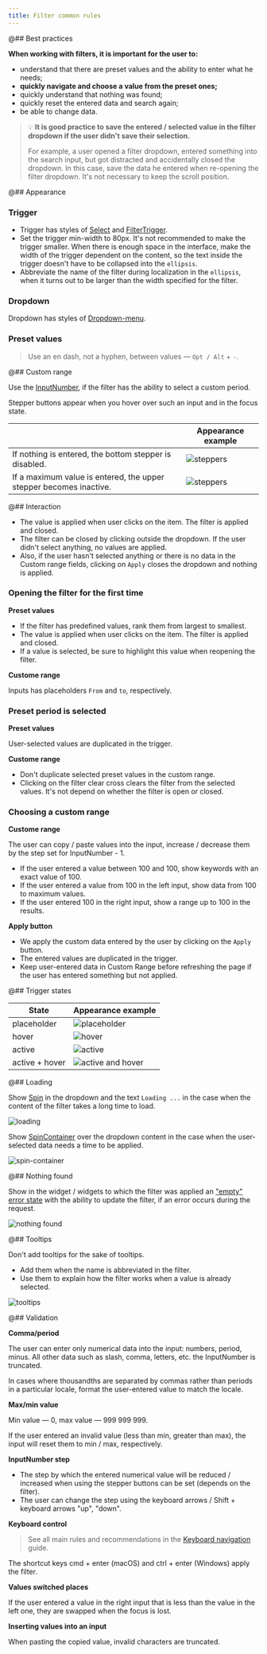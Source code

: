 ```yaml
---
title: Filter common rules
---
```


@## Best practices

**When working with filters, it is important for the user to:**

- understand that there are preset values and the ability to enter what he needs;
- **quickly navigate and choose a value from the preset ones;**
- quickly understand that nothing was found;
- quickly reset the entered data and search again;
- be able to change data.

> 💡 **It is good practice to save the entered / selected value in the filter dropdown if the user didn't save their selection.**
>
> For example, a user opened a filter dropdown, entered something into the search input, but got distracted and accidentally closed the dropdown. In this case, save the data he entered when re-opening the filter dropdown. It's not necessary to keep the scroll position.

@## Appearance

### Trigger

- Trigger has styles of [Select](/components/select/) and [FilterTrigger](/components/filter-trigger/).
- Set the trigger min-width to 80px. It's not recommended to make the trigger smaller. When there is enough space in the interface, make the width of the trigger dependent on the content, so the text inside the trigger doesn't have to be collapsed into the `ellipsis`.
- Abbreviate the name of the filter during localization in the `ellipsis`, when it turns out to be larger than the width specified for the filter.

### Dropdown

Dropdown has styles of [Dropdown-menu](/components/dropdown-menu/).

### Preset values

> Use an en dash, not a hyphen, between values — `Opt / Alt` + `-`.

@## Custom range

Use the [InputNumber](/components/input-number/), if the filter has the ability to select a custom period.

Stepper buttons appear when you hover over such an input and in the focus state.

|                                                                    | Appearance example                   |
| ------------------------------------------------------------------ | ------------------------------------ |
| If nothing is entered, the bottom stepper is disabled.             | ![steppers](static/steppers.png)     |
| If a maximum value is entered, the upper stepper becomes inactive. | ![steppers](static/steppers-max.png) |

@## Interaction

- The value is applied when user clicks on the item. The filter is applied and closed.
- The filter can be closed by clicking outside the dropdown. If the user didn't select anything, no values are applied.
- Also, if the user hasn't selected anything or there is no data in the Custom range fields, clicking on `Apply` closes the dropdown and nothing is applied.

### Opening the filter for the first time

**Preset values**

- If the filter has predefined values, rank them from largest to smallest.
- The value is applied when user clicks on the item. The filter is applied and closed.
- If a value is selected, be sure to highlight this value when reopening the filter.

**Custome range**

Inputs has placeholders `From` and `to`, respectively.

### Preset period is selected

**Preset values**

User-selected values are duplicated in the trigger.

**Custome range**

- Don't duplicate selected preset values in the custom range.
- Clicking on the filter clear cross clears the filter from the selected values. It's not depend on whether the filter is open or closed.

### Choosing a custom range

**Custome range**

The user can copy / paste values into the input, increase / decrease them by the step set for InputNumber - 1.

- If the user entered a value between 100 and 100, show keywords with an exact value of 100.
- If the user entered a value from 100 in the left input, show data from 100 to maximum values.
- If the user entered 100 in the right input, show a range up to 100 in the results.

**Apply button**

- We apply the custom data entered by the user by clicking on the `Apply` button.
- The entered values are duplicated in the trigger.
- Keep user-entered data in Custom Range before refreshing the page if the user has entered something but not applied.

@## Trigger states

| State          | Appearance example                           |
| -------------- | -------------------------------------------- |
| placeholder    | ![placeholder](static/placeholder.png)       |
| hover          | ![hover](static/hover.png)                   |
| active         | ![active](static/active.png)                 |
| active + hover | ![active and hover](static/active-hover.png) |

@## Loading

Show [Spin](/components/spin/) in the dropdown and the text `Loading ...` in the case when the content of the filter takes a long time to load.

![loading](static/loading.png)

Show [SpinContainer](/components/spin-container/) over the dropdown content in the case when the user-selected data needs a time to be applied.

![spin-container](static/spin-container-tags.png)

@## Nothing found

Show in the widget / widgets to which the filter was applied an ["empty" error state](/components/widget-empty/) with the ability to update the filter, if an error occurs during the request.

![nothing found](static/nothing-found.png)

@## Tooltips

Don't add tooltips for the sake of tooltips.

- Add them when the name is abbreviated in the filter.
- Use them to explain how the filter works when a value is already selected.

![tooltips](static/tooltips-cp.png)

@## Validation

**Comma/period**

The user can enter only numerical data into the input: numbers, period, minus. All other data such as slash, comma, letters, etc. the InputNumber is truncated.

In cases where thousandths are separated by commas rather than periods in a particular locale, format the user-entered value to match the locale.

**Max/min value**

Min value — 0, max value — 999 999 999.

If the user entered an invalid value (less than min, greater than max), the input will reset them to min / max, respectively.

**InputNumber step**

- The step by which the entered numerical value will be reduced / increased when using the stepper buttons can be set (depends on the filter).
- The user can change the step using the keyboard arrows / Shift + keyboard arrows "up", "down".

**Keyboard control**

> See all main rules and recommendations in the [Keyboard navigation](/patterns/keyboard-navigation/) guide.

The shortcut keys cmd + enter (macOS) and ctrl + enter (Windows) apply the filter.

**Values switched places**

If the user entered a value in the right input that is less than the value in the left one, they are swapped when the focus is lost.

**Inserting values into an input**

When pasting the copied value, invalid characters are truncated.
